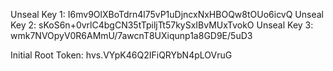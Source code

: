 Unseal Key 1: I6mv9OlXBoTdrn4l75vP1uDjncxNxHBOQw8tOUo6icvQ
Unseal Key 2: sKoS6n+0vrlC4bgCN35tTpiljTt57kySxIBvMUxTvokO
Unseal Key 3: wmk7NVOpyV0R6AMmU/7awcnT8UXiqunp1a8GD9E/5uD3

Initial Root Token: hvs.VYpK46Q2IFiQRYbN4pLOVruG